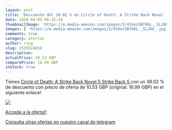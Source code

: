```yaml
---
layout: post
title: 'Descuento del 38.02 % en Circle of Death: A Strike Back Novel  5 '
date: 2020-04-09 06:35:24
thumbnailImage: 'https://m.media-amazon.com/images/I/41Hxn3Bf86L._SL200_.jpg'
images: [ 'https://m.media-amazon.com/images/I/41Hxn3Bf86L._SL200_.jpg' ]
comments: true
category: ofertas
author: ring
slug: 1529324858
description:
actualPrice: 10.53 GBP
comparePrice: 16.99 GBP
inStock: true
---
```


Tienes [Circle of Death: A Strike Back Novel  5   Strike Back 5 ](https://www.amazon.com/dp/1529324858/?tag=redken08-20) con un 38.02 % de descuento con precio de oferta de 10.53 GBP (original: 16.99 GBP) en el siguiente enlace!

[![](https://m.media-amazon.com/images/I/41Hxn3Bf86L._SL200_.jpg)](https://www.amazon.com/dp/1529324858/?tag=redken08-20)

[Accede a la oferta!!](https://www.amazon.com/dp/1529324858/?tag=redken08-20)

[Consulta otras ofertas en nuestro canal de telegram](https://t.me/s/ofertas25)
